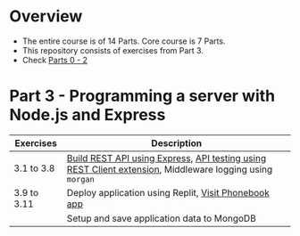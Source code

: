 # Overview
- The entire course is of 14 Parts. Core course is 7 Parts.
- This repository consists of exercises from Part 3.
- Check [Parts 0 - 2](https://github.com/prak112/fullstack-open-core) 

# Part 3 - Programming a server with Node.js and Express
| Exercises | Description |
| --- | --- |
| 3.1 to 3.8 | [Build REST API using Express](/index.js), [API testing using REST Client extension](/requests/), Middleware logging using `morgan` |
| 3.9 to 3.11 | Deploy application using Replit, [Visit Phonebook app](https://fullstackopen-core-part3.onrender.com/api/contacts) |
| | Setup and save application data to MongoDB |
